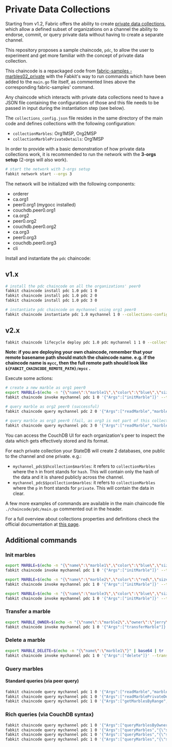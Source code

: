 # Private Data Collections

Starting from v1.2, Fabric offers the ability to create [private data collections](https://hyperledger-fabric.readthedocs.io/en/release-1.4/private-data/private-data.html), which allow a defined subset of organizations on a channel the ability to endorse, commit, or query private data without having to create a separate channel.

This repository proposes a sample chaincode, `pdc`, to allow the user to experiment and get more familiar with the concept of private data collection.

This chaincode is a repackaged code from [fabric-samples - marbles02_private](https://github.com/hyperledger/fabric-samples/tree/v1.4.8/chaincode/marbles02_private) with the Fabkit's way to run commands which have been added to the `main.go` file itself, as commented lines above the corresponding fabric-samples' command.

Any chaincode which interacts with private data collections need to have a JSON file containing the configurations of those and this file needs to be passed in input during the instantiation step (see below).

The `collections_config.json` file resides in the same directory of the main code and defines collections with the following configuration:

- `collectionMarbles`: Org1MSP, Org2MSP
- `collectionMarblePrivateDetails`: Org1MSP

In order to provide with a basic demonstration of how private data collections work, it is recommended to run the network with the **3-orgs setup** (2-orgs will also work).

```bash
# start the network with 3-orgs setup
fabkit network start --orgs 3
```

The network will be initialized with the following components:

- orderer
- ca.org1
- peer0.org1 (mygocc installed)
- couchdb.peer0.org1
- ca.org2
- peer0.org2
- couchdb.peer0.org2
- ca.org3
- peer0.org3
- couchdb.peer0.org3
- cli

Install and instantiate the `pdc` chaincode:

## v1.x

```bash
# install the pdc chaincode on all the organizations' peer0
fabkit chaincode install pdc 1.0 pdc 1 0
fabkit chaincode install pdc 1.0 pdc 2 0
fabkit chaincode install pdc 1.0 pdc 3 0

# instantiate pdc chaincode on mychannel using org1 peer0
fabkit chaincode instantiate pdc 1.0 mychannel 1 0 --collections-config ${FABKIT_CHAINCODE_REMOTE_PATH}/pdc/collections_config.json -P 'OR("Org1MSP.member","Org2MSP.member","Org3MSP.member")'
```

## v2.x

```bash
fabkit chaincode lifecycle deploy pdc 1.0 pdc mychannel 1 1 0 --collections-config ${FABKIT_CHAINCODE_REMOTE_PATH}/pdc/collections_config.json
```

**Note: if you are deploying your own chaincode, remember that your remote basename path should match the chaincode name. e.g. if the chaincode name is `mycc`, then the full remote path should look like `${FABKIT_CHAINCODE_REMOTE_PATH}/mycc` .**

Execute some actions:

```bash
# create a new marble as org1 peer0
export MARBLE=$(echo -n "{\"name\":\"marble1\",\"color\":\"blue\",\"size\":35,\"owner\":\"tom\",\"price\":99}" | base64 | tr -d \\n)
fabkit chaincode invoke mychannel pdc 1 0 '{"Args":["initMarble"]}' --transient '{"marble":"$MARBLE"}'

# query marble as org2 peer0 (successful)
fabkit chaincode query mychannel pdc 2 0 '{"Args":["readMarble","marble1"]}'

# query marble as org3 peer0 (fail, as org3 is not part of this collection)
fabkit chaincode query mychannel pdc 3 0 '{"Args":["readMarble","marble1"]}'
```

You can access the CouchDB UI for each organization's peer to inspect the data which gets effectively stored and its format.

For each private collection your StateDB will create 2 databases, one public to the channel and one private. e.g.:

- `mychannel_pdc$$hcollection$marbles`: it refers to `collectionMarbles` where the `h` in front stands for `hash`. This will contain only the hash of the data and it is shared publicly across the channel.
- `mychannel_pdc$$pcollection$marbles`: it refers to `collectionMarbles` where the `p` in front stands for `private`. This will contain the data in clear.

A few more examples of commands are available in the main chaincode file `./chaincode/pdc/main.go` commented out in the header.

For a full overview about collections properties and definitions check the official documentation at [this page](https://hyperledger-fabric.readthedocs.io/en/release-1.4/private-data-arch.html).

## Additional commands

### Init marbles

```bash
export MARBLE=$(echo -n "{\"name\":\"marble1\",\"color\":\"blue\",\"size\":35,\"owner\":\"tom\",\"price\":99}" | base64 | tr -d \\n)
fabkit chaincode invoke mychannel pdc 1 0 '{"Args":["initMarble"]}' --transient '{"marble":"$MARBLE"}'

export MARBLE=$(echo -n "{\"name\":\"marble2\",\"color\":\"red\",\"size\":50,\"owner\":\"tom\",\"price\":102}" | base64 | tr -d \\n)
fabkit chaincode invoke mychannel pdc 1 0 '{"Args":["initMarble"]}' --transient '{"marble":"$MARBLE"}'

export MARBLE=$(echo -n "{\"name\":\"marble3\",\"color\":\"blue\",\"size\":70,\"owner\":\"tom\",\"price\":103}" | base64 | tr -d \\n)
fabkit chaincode invoke mychannel pdc 1 0 '{"Args":["initMarble"]}' --transient '{"marble":"$MARBLE"}'
```

### Transfer a marble

```bash
export MARBLE_OWNER=$(echo -n "{\"name\":\"marble2\",\"owner\":\"jerry\"}" | base64 | tr -d \\n)
fabkit chaincode invoke mychannel pdc 1 0 '{"Args":["transferMarble"]}' --transient '{"marble_owner":"$MARBLE_OWNER"}'
```

### Delete a marble

```bash
export MARBLE_DELETE=$(echo -n "{\"name\":\"marble1\"}" | base64 | tr -d \\n)
fabkit chaincode invoke mychannel pdc 1 0 '{"Args":["delete"]}' --transient '{"marble_delete":"$MARBLE_DELETE"}'
```

### Query marbles

#### Standard queries (via peer query)

```bash
fabkit chaincode query mychannel pdc 1 0 '{"Args":["readMarble","marble1"]}'
fabkit chaincode query mychannel pdc 1 0 '{"Args":["readMarblePrivateDetails","marble1"]}'
fabkit chaincode query mychannel pdc 1 0 '{"Args":["getMarblesByRange","marble1","marble4"]}'
```

### Rich queries (via CouchDB syntax)

```bash
fabkit chaincode query mychannel pdc 1 0 '{"Args":["queryMarblesByOwner","tom"]}'
fabkit chaincode query mychannel pdc 1 0 '{"Args":["queryMarbles","{\"selector\":{\"owner\":\"tom\"}}"]}'
fabkit chaincode query mychannel pdc 1 0 '{"Args":["queryMarbles","{\"selector\":{\"docType\":\"marble\",\"owner\":\"tom\"}, \"use_index\":[\"_design/indexOwnerDoc\", \"indexOwner\"]}"]}'
fabkit chaincode query mychannel pdc 1 0 '{"Args":["queryMarbles","{\"selector\":{\"docType\":{\"$eq\":\"marble\"},\"owner\":{\"$eq\":\"tom\"},\"size\":{\"$gt\":0}},\"fields\":[\"docType\",\"owner\",\"size\"],\"sort\":[{\"size\":\"desc\"}],\"use_index\":\"_design/indexSizeSortDoc\"}"]}'
```
